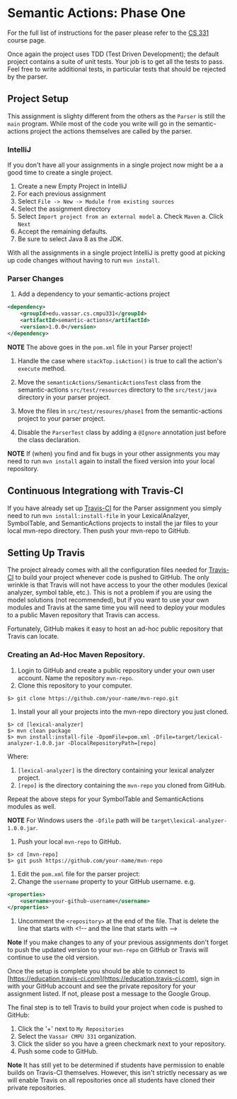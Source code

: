 #  Semantic Actions: Phase One

For the full list of instructions for the paser please refer to the
[CS 331](http://www.cs.vassar.edu/~cs331) course page.

Once again the project uses TDD (Test Driven Development); the default 
project contains a suite of unit tests.  Your job is to get all the tests
to pass.  Feel free to write additional tests, in particular tests that
should be rejected by the parser.

## Project Setup

This assignment is slighty different from the others as the `Parser` is still 
the `main` program.  While most of the code you write will go in the semantic-actions
project the actions themselves are called by the parser.

### IntelliJ

If you don't have all your assignments in a single project now might be a
a good time to create a single project.

1. Create a new Empty Project in IntelliJ
1. For each previous assignment
  1. Select `File -> New -> Module from existing sources`
  1. Select the assignment directory
  1. Select `Import project from an external model`
    a. Check `Maven`
    a. Click `Next`
  1. Accept the remaining defaults.
  1. Be sure to select Java 8 as the JDK.

With all the assignments in a single project IntelliJ is pretty good at
picking up code changes without having to run `mvn install`.

### Parser Changes

1. Add a dependency to your semantic-actions project

  ```xml
  <dependency>
      <groupId>edu.vassar.cs.cmpu331</groupId>    
      <artifactId>semantic-actions</artifactId>
      <version>1.0.0</version>
  </dependency>
  ```
  **NOTE** The above goes in the `pom.xml` file in your Parser project!
  
1. Handle the case where `stackTop.isAction()` is true to call the action's
`execute` method.

1. Move the `semanticActions/SemanticActionsTest` class from the semantic-actions
`src/test/resources` directory to the `src/test/java` directory in your parser project.

1. Move the files in `src/test/resoures/phase1` from the semantic-actions project
to your parser project.

1. Disable the `ParserTest` class by adding a `@Ignore` annotation just before
the class declaration.

**NOTE** If (when) you find and fix bugs in your other assignments you may
need to run `mvn install` again to install the fixed version into your
local repository.

## Continuous Integrationg with Travis-CI

If you have already set up [Travis-CI](https://education.travis-ci.com)
for the Parser assignment you simply need to run `mvn install:install-file`
in your LexicalAnalzyer, SymbolTable, and SemanticActions projects to 
install the jar files to your local mvn-repo directory. Then push your mvn-repo to
GitHub.

## Setting Up Travis

The project already comes with all the configuration files needed for 
[Travis-CI](https://education.travis-ci.com) to build your project whenever
code is pushed to GitHub.  The only wrinkle is that Travis will not have access
to your the other modules (lexical analyzer, symbol table, etc.). This is not a problem if you are using the model
solutions (not recommended), but if you want
to use your own modules and Travis at the same time you will need
to deploy your modules to a public Maven repository that Travis
can access.

Fortunately, GitHub makes it easy to host an ad-hoc public repository that
Travis can locate.

### Creating an Ad-Hoc Maven Repository.

1. Login to GitHub and create a public repository under your own user account.
  Name the repository `mvn-repo`.
1. Clone this repository to your computer.
  
  ```
  $> git clone https://github.com/your-name/mvn-repo.git
  ```
1. Install your all your projects into the mvn-repo directory you just cloned.
  
  ```
  $> cd [lexical-analyzer] 
  $> mvn clean package
  $> mvn install:install-file -DpomFile=pom.xml -Dfile=target/lexical-analyzer-1.0.0.jar -DlocalRepositoryPath=[repo]
  ```

  Where:

  1. `[lexical-analyzer]` is the directory containing your lexical analyzer project.
  1. `[repo]` is the directory containing the `mvn-repo` you cloned from GitHub.

  Repeat the above steps for your SymbolTable and SemanticActions modules as well.
  
  **NOTE** For Windows users the `-Dfile` path will be `target\lexical-analyzer-1.0.0.jar`.
1. Push your local `mvn-repo` to GitHub.

  ```
  $> cd [mvn-repo]
  $> git push https://github.com/your-name/mvn-repo
  ```
1. Edit the `pom.xml` file for the parser project:
  1. Change the `username` property to your GitHub username. e.g.
  ```xml
  <properties>
      <username>your-github-username</username>
  </properties>
  ```
  1. Uncomment the `<repository>` at the end of the file.  That is delete
  the line that starts with &lt;!-- and the line that starts with --&gt;
  
**Note** If you make changes to any of your previous assignments don't forget to push the
updated version to your `mvn-repo` on GitHub or Travis will continue to
use the old version.

Once the setup is complete you should be able to connect to [https://education.travis-ci.com](https://education.travis-ci.com),
sign in with your GitHub account and see the private repository for your
assignment listed.  If not, please post a message to the Google Group.

The final step is to tell Travis to build your project when code is pushed to GitHub:
 
1. Click the '+' next to `My Repositories`
1. Select the `Vassar CMPU 331` organization.
1. Click the slider so you have a green checkmark next to your repository.
1. Push some code to GitHub.

**Note** It has still yet to be determined if students have permission to enable builds on
Travis-CI themselves.  However, this isn't strictly necessary as we will enable
Travis on all repositories once all students have cloned their private 
repositories.
